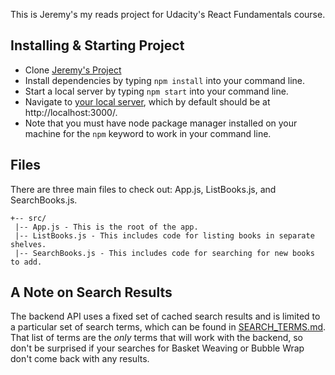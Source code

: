 This is Jeremy's my reads project for Udacity's React Fundamentals course.

## Installing & Starting Project
* Clone [Jeremy's Project](https://github.com/jeremyjgyoung/jeremy-young-myreads-project)
* Install dependencies by typing `npm install` into your command line.
* Start a local server by typing `npm start` into your command line.
* Navigate to [your local server](http://localhost:3000/), which by default should be at http://localhost:3000/.
* Note that you must have node package manager installed on your machine for the `npm` keyword to work in your command line.

## Files
There are three main files to check out: App.js, ListBooks.js, and SearchBooks.js.
```
+-- src/
 |-- App.js - This is the root of the app.
 |-- ListBooks.js - This includes code for listing books in separate shelves.
 |-- SearchBooks.js - This includes code for searching for new books to add.
 ```

## A Note on Search Results
The backend API uses a fixed set of cached search results and is limited to a particular set of search terms, which can be found in [SEARCH_TERMS.md](SEARCH_TERMS.md). That list of terms are the _only_ terms that will work with the backend, so don't be surprised if your searches for Basket Weaving or Bubble Wrap don't come back with any results.
